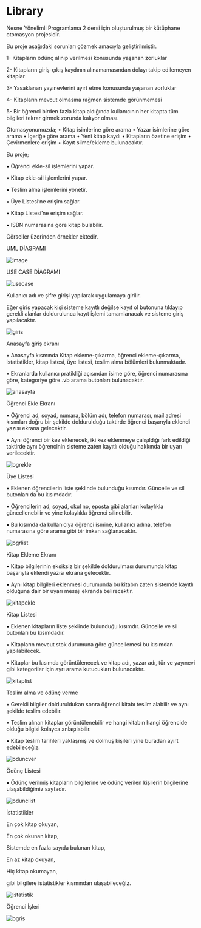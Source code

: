 # Library

 Nesne Yönelimli Programlama 2 dersi için oluşturulmuş bir kütüphane otomasyon projesidir.
 
 
 Bu proje aşağıdaki sorunları çözmek amacıyla geliştirilmiştir. 
 
1-	Kitapların ödünç alınıp verilmesi konusunda yaşanan zorluklar 

2-	Kitapların giriş-çıkış kaydının alınamamasından dolayı takip edilemeyen kitaplar

3-	Yasaklanan yayınevlerini ayırt etme konusunda yaşanan zorluklar

4-	Kitapların mevcut olmasına rağmen sistemde görünmemesi 

5-	Bir öğrenci birden fazla kitap aldığında kullanıcının her kitapta tüm bilgileri tekrar girmek zorunda kalıyor olması.



Otomasyonumuzda;
•	Kitap isimlerine göre arama
•	Yazar isimlerine göre arama
•	İçeriğe göre arama
•	Yeni kitap kaydı
•	Kitapların özetine erişim
•	Çevirmenlere erişim
•	Kayıt silme/ekleme
 bulunacaktır.
 
 
 
 Bu proje;
 
•	Öğrenci ekle-sil işlemlerini yapar.

•	Kitap ekle-sil işlemlerini yapar.

•	Teslim alma işlemlerini yönetir.

•	Üye Listesi’ne erişim sağlar.

•	Kitap Listesi’ne erişim sağlar. 

•	ISBN numarasına göre kitap bulabilir.



 
 Görseller üzerinden örnekler ektedir.
 
 UML DİAGRAMI

![image](https://user-images.githubusercontent.com/102472911/171635573-f560d4cf-4754-4c67-b5cc-eeb70df47012.png)

USE CASE DİAGRAMI


![usecase](https://user-images.githubusercontent.com/102472911/171636918-e35d44e6-ac1d-4248-b133-2569e7645a32.jpeg)



Kullanıcı adı ve şifre girişi yapılarak uygulamaya girilir. 

Eğer giriş yapacak kişi sisteme kayıtlı değilse kayıt ol butonuna tıklayıp gerekli alanlar doldurulunca kayıt işlemi tamamlanacak ve sisteme giriş yapılacaktır.


![giris](https://user-images.githubusercontent.com/102472911/175900531-9ec318d0-5387-4c0b-a22e-02c0c5d32c9a.png)



Anasayfa  giriş  ekranı

•	Anasayfa kısmında Kitap ekleme-çıkarma, öğrenci ekleme-çıkarma,  istatistikler, kitap listesi, üye listesi, teslim alma bölümleri bulunmaktadır. 

•	Ekranlarda kullanıcı pratikliği açısından isime göre, öğrenci numarasına göre, kategoriye göre..vb arama butonları bulunacaktır.


![anasayfa](https://user-images.githubusercontent.com/102472911/175900621-9b5c4b9c-5586-4bf0-bf6e-cebf963f023b.png)



Öğrenci Ekle Ekranı

•	Öğrenci ad, soyad, numara, bölüm adı, telefon numarası, mail adresi kısımları doğru bir şekilde doldurulduğu taktirde öğrenci başarıyla eklendi yazısı ekrana gelecektir.

•	Aynı öğrenci bir kez eklenecek, iki kez eklenmeye çalışıldığı fark edildiği taktirde aynı öğrencinin sisteme zaten kayıtlı olduğu hakkında bir uyarı verilecektir.


![ogrekle](https://user-images.githubusercontent.com/102472911/175900699-a1f7d5dd-2ca1-40a8-9054-4f0896871434.png)



Üye Listesi

•	Eklenen öğrencilerin liste şeklinde bulunduğu kısımdır. Güncelle ve sil butonları da bu kısımdadır.

•	Öğrencilerin ad, soyad, okul no, eposta gibi alanları kolaylıkla güncellenebilir ve yine kolaylıkla öğrenci silinebilir.

•	Bu kısımda da kullanıcıya öğrenci ismine, kullanıcı adına, telefon numarasına göre arama gibi bir imkan sağlanacaktır.


![ogrlist](https://user-images.githubusercontent.com/102472911/175900760-60f2eccc-1173-41a1-a125-e6cb52629b6c.png)




Kitap Ekleme Ekranı 

•	Kitap bilgilerinin eksiksiz bir şekilde doldurulması durumunda kitap başarıyla eklendi yazısı ekrana gelecektir.

•	Aynı kitap bilgileri eklenmesi durumunda bu kitabın zaten sistemde kayıtlı olduğuna dair bir uyarı mesajı ekranda belirecektir.



![kitapekle](https://user-images.githubusercontent.com/102472911/175900855-51c4b4c4-612a-4a26-b0d8-693d7f6ce750.png)



Kitap Listesi 

•	Eklenen kitapların liste şeklinde bulunduğu kısımdır. Güncelle ve sil butonları bu kısımdadır.

•	Kitapların mevcut stok durumuna göre güncellemesi bu kısımdan yapılabilecek.

•	Kitaplar bu kısımda görüntülenecek ve kitap adı, yazar adı, tür ve yayınevi gibi kategoriler için ayrı arama kutucukları bulunacaktır.



![kitaplist](https://user-images.githubusercontent.com/102472911/175901116-0513f586-3e88-4dce-a5f3-cbb7ce6c037e.png)





Teslim alma ve ödünç verme



•	Gerekli bilgiler dolduruldukan sonra öğrenci kitabı teslim alabilir ve aynı şekilde teslim edebilir.

•	Teslim alınan kitaplar görüntülenebilir ve hangi kitabın hangi öğrencide olduğu bilgisi kolayca anlaşılabilir.

•	Kitap teslim tarihleri yaklaşmış ve dolmuş kişileri yine buradan ayırt edebileceğiz.


![oduncver](https://user-images.githubusercontent.com/102472911/175901269-ca8728de-e737-4ab0-93d0-88aa02897819.png)



Ödünç Listesi

•	Ödünç verilmiş kitapların bilgilerine ve ödünç verilen kişilerin bilgilerine ulaşabildiğimiz sayfadır.


![odunclist](https://user-images.githubusercontent.com/102472911/175901956-ce4dd021-9bdd-4c73-8762-d29cec2c6fe2.png)




İstatistikler 


En çok kitap okuyan,

En çok okunan kitap,

Sistemde en fazla sayıda bulunan kitap,

En az kitap okuyan,

Hiç kitap okumayan,

gibi bilgilere istatistikler kısmından ulaşabileceğiz.


![istatistik](https://user-images.githubusercontent.com/102472911/175901207-c6b0079e-2774-419d-9652-dcd52f27d15f.png)


Öğrenci İşleri


![ogris](https://user-images.githubusercontent.com/102472911/175902311-3c3e3364-46ad-4dac-a415-7a5433524a12.png)



